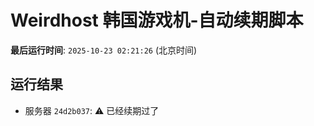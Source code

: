 # Weirdhost 韩国游戏机-自动续期脚本

**最后运行时间**: `2025-10-23 02:21:26` (北京时间)

## 运行结果

- 服务器 `24d2b037`: ⚠️ 已经续期过了
